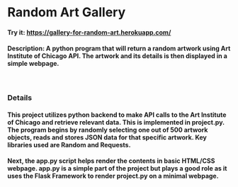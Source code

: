 # Random Art Gallery
#### Try it: https://gallery-for-random-art.herokuapp.com/

#### Description: A python program that will return a random artwork using Art Institute of Chicago API. The artwork and its details is then displayed in a simple webpage.

&nbsp;

### Details
#### This project utilizes python backend to make API calls to the Art Institute of Chicago and retrieve relevant data. This is implemented in project.py. The program begins by randomly selecting one out of 500 artwork objects, reads and stores JSON data for that specific artwork. Key libraries used are Random and Requests.
#### Next, the app.py script helps render the contents in basic HTML/CSS webpage. app.py is a simple part of the project but plays a good role as it uses the Flask Framework to render project.py on a minimal webpage.
